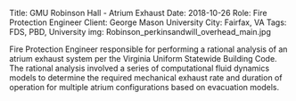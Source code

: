 Title: GMU Robinson Hall - Atrium Exhaust
Date: 2018-10-26
Role: Fire Protection Engineer
Client: George Mason University
City: Fairfax, VA
Tags: FDS, PBD, University
img: Robinson_perkinsandwill_overhead_main.jpg

Fire Protection Engineer responsible for performing a rational analysis of an atrium exhaust system per the Virginia Uniform Statewide Building Code.  The rational analysis involved a series of computational fluid dynamics models to determine the required mechanical exhaust rate and duration of operation for multiple atrium configurations based on evacuation models.
